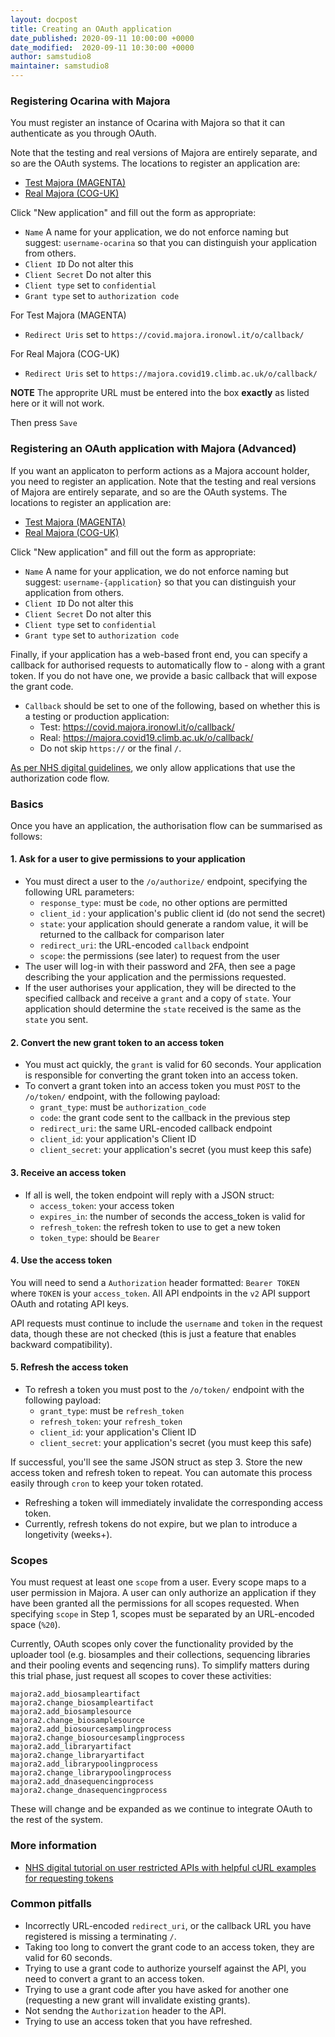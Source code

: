 ```yaml
---
layout: docpost
title: Creating an OAuth application
date_published: 2020-09-11 10:00:00 +0000
date_modified:  2020-09-11 10:30:00 +0000
author: samstudio8
maintainer: samstudio8
---
```


### Registering Ocarina with Majora

You must register an instance of Ocarina with Majora so that it can authenticate as you through OAuth.

Note that the testing and real versions of Majora are entirely separate, and so are the OAuth systems.
The locations to register an application are:

* [Test Majora (MAGENTA)](https://covid.majora.ironowl.it/o/applications/)
* [Real Majora (COG-UK)](https://majora.covid19.climb.ac.uk/o/applications/)

Click "New application" and fill out the form as appropriate:

* `Name` A name for your application, we do not enforce naming but suggest: `username-ocarina` so that you can distinguish your application from others.
* `Client ID` Do not alter this
* `Client Secret` Do not alter this
* `Client type` set to `confidential`
* `Grant type` set to `authorization code`

For Test Majora (MAGENTA)
* `Redirect Uris` set to `https://covid.majora.ironowl.it/o/callback/`

For Real Majora (COG-UK)
* `Redirect Uris` set to `https://majora.covid19.climb.ac.uk/o/callback/`

**NOTE** The approprite URL must be entered into the box **exactly** as listed here or it will not work.

Then press `Save`




### Registering an OAuth application with Majora (Advanced)

If you want an applicaton to perform actions as a Majora account holder, you need to register an application.
Note that the testing and real versions of Majora are entirely separate, and so are the OAuth systems.
The locations to register an application are:

* [Test Majora (MAGENTA)](https://covid.majora.ironowl.it/o/applications/)
* [Real Majora (COG-UK)](https://majora.covid19.climb.ac.uk/o/applications/)

Click "New application" and fill out the form as appropriate:

* `Name` A name for your application, we do not enforce naming but suggest: `username-{application}` so that you can distinguish your application from others.
* `Client ID` Do not alter this
* `Client Secret` Do not alter this
* `Client type` set to `confidential`
* `Grant type` set to `authorization code`

Finally, if your application has a web-based front end, you can specify a callback for authorised requests to automatically flow to - along with a grant token.
If you do not have one, we provide a basic callback that will expose the grant code.

* `Callback` should be set to one of the following, based on whether this is a testing or production application:
    * Test: https://covid.majora.ironowl.it/o/callback/
    * Real: https://majora.covid19.climb.ac.uk/o/callback/
    * Do not skip `https://` or the final `/`.
    
 [As per NHS digital guidelines](https://digital.nhs.uk/developer/guides-and-documentation/security-and-authorisation/user-restricted-restful-apis#top), we only allow applications that use the authorization code flow.

### Basics

Once you have an application, the authorisation flow can be summarised as follows:

#### 1. Ask for a user to give permissions to your application

* You must direct a user to the `/o/authorize/` endpoint, specifying the following URL parameters:
    * `response_type`: must be `code`, no other options are permitted
    * `client_id` : your application's public client id (do not send the secret)
    * `state`: your application should generate a random value, it will be returned to the callback for comparison later
    * `redirect_uri`: the URL-encoded `callback` endpoint
    * `scope`: the permissions (see later) to request from the user
* The user will log-in with their password and 2FA, then see a page describing the your application and the permissions requested.
* If the user authorises your application, they will be directed to the specified callback and receive a `grant` and a copy of `state`. Your application should determine the `state` received is the same as the `state` you sent.

#### 2. Convert the new grant token to an access token

* You must act quickly, the `grant` is valid for 60 seconds. Your application is responsible for converting the grant token into an access token.
* To convert a grant token into an access token you must `POST` to the `/o/token/` endpoint, with the following payload:
    * `grant_type`: must be `authorization_code`
    * `code`: the grant code sent to the callback in the previous step
    * `redirect_uri`: the same URL-encoded callback endpoint
    * `client_id`: your application's Client ID
    * `client_secret`: your application's secret (you must keep this safe)
    
#### 3. Receive an access token

* If all is well, the token endpoint will reply with a JSON struct:
    * `access_token`: your access token
    * `expires_in`: the number of seconds the access_token is valid for
    * `refresh_token`: the refresh token to use to get a new token
    * `token_type`: should be `Bearer`
    
    
#### 4. Use the access token

You will need to send a `Authorization` header formatted: `Bearer TOKEN` where `TOKEN` is your `access_token`.
All API endpoints in the `v2` API support OAuth and rotating API keys.

API requests must continue to include the `username` and `token` in the request data, though these are not
checked (this is just a feature that enables backward compatibility).

#### 5. Refresh the access token

* To refresh a token you must post to the `/o/token/` endpoint with the following payload:
    * `grant_type`: must be `refresh_token`
    * `refresh_token`: your `refresh_token`
    * `client_id`: your application's Client ID
    * `client_secret`: your application's secret (you must keep this safe)

If successful, you'll see the same JSON struct as step 3. Store the new access token and refresh token to repeat. You can automate this process easily through `cron` to keep your token rotated.

* Refreshing a token will immediately invalidate the corresponding access token.
* Currently, refresh tokens do not expire, but we plan to introduce a longetivity (weeks+).


### Scopes 
You must request at least one `scope` from a user. Every scope maps to a user permission in Majora.
A user can only authorize an application if they have been granted all the permissions for all scopes requested.
When specifying `scope` in Step 1, scopes must be separated by an URL-encoded space (`%20`).

Currently, OAuth scopes only cover the functionality provided by the uploader tool (e.g. biosamples and their collections, sequencing libraries and their pooling events and seqencing runs). To simplify matters during this trial phase, just request all scopes to cover these activities:

```
majora2.add_biosampleartifact
majora2.change_biosampleartifact
majora2.add_biosamplesource
majora2.change_biosamplesource
majora2.add_biosourcesamplingprocess
majora2.change_biosourcesamplingprocess
majora2.add_libraryartifact
majora2.change_libraryartifact
majora2.add_librarypoolingprocess
majora2.change_librarypoolingprocess
majora2.add_dnasequencingprocess
majora2.change_dnasequencingprocess
```

These will change and be expanded as we continue to integrate OAuth to the rest of the system.

### More information

* [NHS digital tutorial on user restricted APIs with helpful cURL examples for requesting tokens](https://digital.nhs.uk/developer/guides-and-documentation/security-and-authorisation/user-restricted-restful-apis-nhs-identity-combined-authentication-and-authorisation#tutorial)
    
### Common pitfalls

* Incorrectly URL-encoded `redirect_uri`, or the callback URL you have registered is missing a terminating `/`.
* Taking too long to convert the grant code to an access token, they are valid for 60 seconds.
* Trying to use a grant code to authorize yourself against the API, you need to convert a grant to an access token.
* Trying to use a grant code after you have asked for another one (requesting a new grant will invalidate existing grants).
* Not sendng the `Authorization` header to the API.
* Trying to use an access token that you have refreshed.
